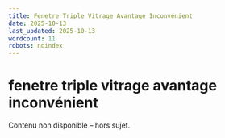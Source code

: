 ```yaml
---
title: Fenetre Triple Vitrage Avantage Inconvénient
date: 2025-10-13
last_updated: 2025-10-13
wordcount: 11
robots: noindex
---
```


# fenetre triple vitrage avantage inconvénient

Contenu non disponible – hors sujet.